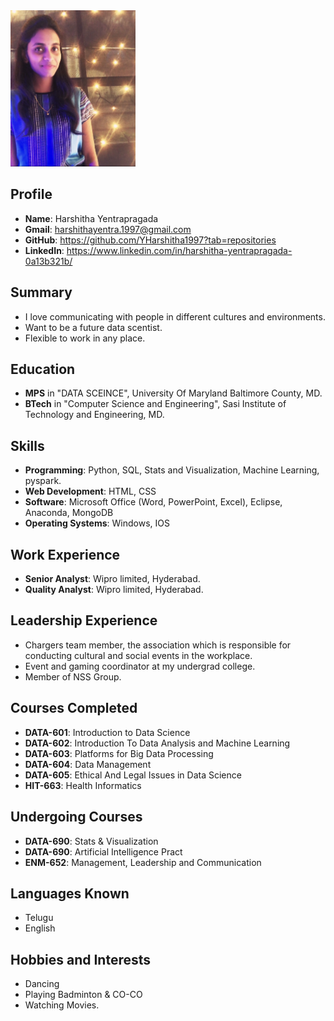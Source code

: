 <img src="https://github.com/YHarshitha1997/DATA-690-FALL-2022/blob/main/ASSIGNMENT-01/IMG_2801.jpeg" height="250">

## Profile
* **Name**: Harshitha Yentrapragada
* **Gmail**: harshithayentra.1997@gmail.com
* **GitHub**: https://github.com/YHarshitha1997?tab=repositories
* **LinkedIn**: https://www.linkedin.com/in/harshitha-yentrapragada-0a13b321b/

## Summary
* I love communicating with people in different cultures and environments.
* Want to be a future data scentist.
* Flexible to work in any place.

## Education
* **MPS** in "DATA SCEINCE", University Of Maryland Baltimore County, MD.
* **BTech** in "Computer Science and Engineering", Sasi Institute of Technology and Engineering, MD.

## Skills
* **Programming**: Python, SQL, Stats and Visualization, Machine Learning, pyspark.
* **Web Development**: HTML, CSS
* **Software**: Microsoft Office (Word, PowerPoint, Excel), Eclipse, Anaconda, MongoDB
* **Operating Systems**: Windows, IOS

## Work Experience
* **Senior Analyst**: Wipro limited, Hyderabad.
* **Quality Analyst**: Wipro limited, Hyderabad.

## Leadership Experience
* Chargers team member, the association which is responsible for conducting cultural and social events in the workplace.
* Event and gaming coordinator at my undergrad college.
* Member of NSS Group.

## Courses Completed
* **DATA-601**: Introduction to Data Science
* **DATA-602**: Introduction To Data Analysis and Machine Learning
* **DATA-603**: Platforms for Big Data Processing
* **DATA-604**: Data Management
* **DATA-605**: Ethical And Legal Issues in Data Science
* **HIT-663**: Health Informatics

## Undergoing Courses
* **DATA-690**: Stats & Visualization
* **DATA-690**: Artificial Intelligence Pract
* **ENM-652**: Management, Leadership and Communication

## Languages Known
* Telugu
* English

## Hobbies and Interests
* Dancing
* Playing Badminton & CO-CO
* Watching Movies.
